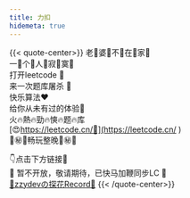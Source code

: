 ```yaml
---
title: 力扣
hidemeta: true
---
```



{{< quote-center>}}
老💎婆💎不💎在💎家💎  
一💎个💎人💎寂💎寞💎   
打开leetcode 👄  
  来一次题库屠杀 🤺   
      快乐算法❤️   
给你从未有过的体验🔞  
火🔥熱🔥勁🔥慡🔥题🔥库  
[😍https://leetcode.cn/🤩](https://leetcode.cn/ )   
💎㊙🔞畅玩整晚🔞㊙💎  


👇点击下方链接🔗    
 🚧 暂不开放，敬请期待，已快马加鞭同步LC 🚧  
 [💋zzydevの探花Record🎥](https://zzydev.notion.site/LeetCode-14dac367eadb4916ad51779c0ba26f4f)
{{< /quote-center>}}
 

  

